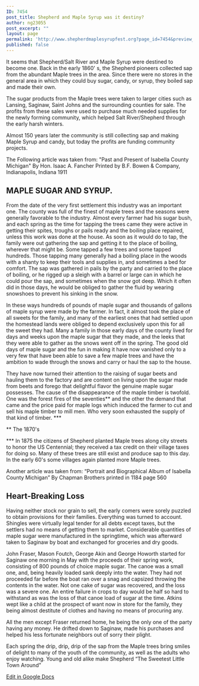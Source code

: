 ```yaml
---
ID: 7454
post_title: Shepherd and Maple Syrup was it destiny?
author: ng23055
post_excerpt: ""
layout: page
permalink: 'http://www.shepherdmaplesyrupfest.org?page_id=7454&preview_id=7454'
published: false
---
```

<p>It seems that Shepherd/Salt River and Maple Syrup were destined to become one. Back in the early 1860' s, the Shepherd pioneers collected sap from the abundant Maple trees in the area. Since there were no stores in the general area in which they could buy sugar, candy, or syrup, they boiled sap and made their own. </p>
<p>The sugar products from the Maple trees were taken to larger cities such as Lansing, Saginaw, Saint Johns and the surrounding counties for sale. The profits from these sales were used to purchase much needed supplies for the newly forming community, which helped Salt River/Shepherd through the early harsh winters. </p>
<p>Almost 150 years later the community is still collecting sap and making Maple Syrup and candy, but today the profits are funding community projects. </p>
<p>The Following article was taken from: "Past and Present of Isabella County Michigan" By Hon. Isaac A. Fancher Printed by B.F. Bowen & Company, Indianapolis, Indiana 1911 </p>
<h2>MAPLE SUGAR AND SYRUP. </h2>
<p>From the date of the very first settlement this industry was an important one. The county was full of the finest of maple trees and the seasons were generally favorable to the industry. Almost every farmer had his sugar bush, and each spring as the time for tapping the trees came they were active in getting their spites, troughs or pails ready and the boiling place repaired, unless this work was done at the house. As soon as it would do to tap, the family were out gathering the sap and getting it to the place of boiling, wherever that might be. Some tapped a few trees and some tapped hundreds. Those tapping many generally had a boiling place in the woods with a shanty to keep their tools and supplies in, and sometimes a bed for comfort. The sap was gathered in pails by the party and carried to the place of boiling, or he rigged up a sleigh with a barrel or large can in which he could pour the sap, and sometimes when the snow got deep. Which it often did in those days, he would be obliged to gather the fluid by wearing snowshoes to prevent his sinking in the snow. </p>
<p>In these ways hundreds of pounds of maple sugar and thousands of gallons of maple syrup were made by the farmer. In fact, it almost took the place of all sweets for the family, and many of the earliest ones that had settled upon the homestead lands were obliged to depend exclusively upon this for all the sweet they had. Many a family in those early days of the county lived for days and weeks upon the maple sugar that they made, and the leeks that they were able to gather as the snows went off in the spring. The good old days of maple sugar and the fun in making it have now vanished only to a very few that have been able to save a few maple trees and have the ambition to wade through the snows and carry or haul the sap to the house. </p>
<p>They have now turned their attention to the raising of sugar beets and hauling them to the factory and are content on living upon the sugar made from beets and forego that delightful flavor the genuine maple sugar possesses. The cause of the disappearance of the maple timber is twofold. One was the forest fires of the seventies** and the other the demand that came and the price paid for maple logs which induced the farmer to cut and sell his maple timber to mill men. Who very soon exhausted the supply of that kind of timber. *** </p>
<p>** The 1870's </p>
<p>*** In 1875 the citizens of Shepherd planted Maple trees along city streets to honor the US Centennial; they received a tax credit on their village taxes for doing so. Many of these trees are still exist and produce sap to this day. In the early 60's some villages again planted more Maple trees. </p>
<p>Another article was taken from: “Portrait and Biographical Album of Isabella County Michigan” By Chapman Brothers printed in 1184 page 560</p>
<h2>Heart-Breaking Loss</h2>
<p>Having neither stock nor grain to sell, the early comers were sorely puzzled to obtain provisions for their families. Everything was turned to account.  Shingles were virtually legal tender for all debts except taxes, but the settlers had no means of getting them to market.  Considerable quantities of maple sugar were manufactured in the springtime, which was afterward taken to Saginaw by boat and exchanged for groceries and dry goods.</p>
<p>John Fraser, Mason Foutch, George Akin and George Howorth started for Saginaw one morning in May with the proceeds of their spring work, consisting of 800 pounds of choice maple sugar.  The canoe was a small one, and, being heavily loaded sank deeply into the water.  They had not proceeded far before the boat ran over a snag and capsized throwing the contents in the water.  Not one cake of sugar was recovered, and the loss was a severe one.  An entire failure in crops to day would be half so hard to withstand as was the loss of that canoe load of sugar at the time.  Atkins wept like a child at the prospect of want now in store for the family, they being almost destitute of clothes and having no means of procuring any.</p>
<p>All the men except Fraser returned home, he being the only one of the party having any money.  He drifted down to Saginaw, made his purchases and helped his less fortunate neighbors out of sorry their plight.</p>
<p>Each spring the drip, drip, drip of the sap from the Maple trees bring smiles of delight to many of the youth of the community, as well as the adults who enjoy watching.  Young and old alike make Shepherd  “The Sweetest Little Town Around”</p>
<p></p>
<p><a href="https://docs.google.com/document/d/1HzDyjLivXMZwlGSDjlrYGSnlFyF105MWa2TOyhsE5W8/edit?usp=sharing">Edit in Google Docs</a></p>
<p></p>
<p></p>